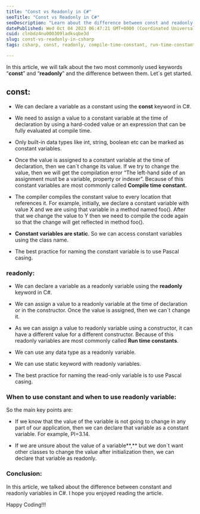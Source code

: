```yaml
---
title: "Const vs Readonly in C#"
seoTitle: "Const vs Readonly in C#"
seoDescription: "Learn about the difference between const and readonly keywords in C#"
datePublished: Wed Oct 04 2023 06:47:21 GMT+0000 (Coordinated Universal Time)
cuid: clnbdz4nu000309ladksqbe3d
slug: const-vs-readonly-in-csharp
tags: csharp, const, readonly, compile-time-constant, run-time-constant

---
```


In this article, we will talk about the two most commonly used keywords “**const**” and “**readonly**” and the difference between them. Let\`s get started.

## **const:**

* We can declare a variable as a constant using the **const** keyword in C#.
    
* We need to assign a value to a constant variable at the time of declaration by using a hard-coded value or an expression that can be fully evaluated at compile time. 
    
* Only built-in data types like int, string, boolean etc can be marked as constant variables.
    
* Once the value is assigned to a constant variable at the time of declaration, then we can\`t change its value. If we try to change the value, then we will get the compilation error “The left-hand side of an assignment must be a variable, property or indexer”. Because of this constant variables are most commonly called **Compile time constant.**
    
* The compiler compiles the constant value to every location that references it. For example, initially, we declare a constant variable with value X and we are using that variable in a method named foo(). After that we change the value to Y then we need to compile the code again so that the change will get reflected in method foo().
    
* **Constant variables are static**. So we can access constant variables using the class name.
    
* The best practice for naming the constant variable is to use Pascal casing.
    

### **readonly:**

* We can declare a variable as a readonly variable using the **readonly** keyword in C#.
    
* We can assign a value to a readonly variable at the time of declaration or in the constructor. Once the value is assigned, then we can\`t change it.
    
* As we can assign a value to readonly variable using a constructor, it can have a different value for a different constructor. Because of this readonly variables are most commonly called **Run time constants**.
    
* We can use any data type as a readonly variable.
    
* We can use static keyword with readonly variables.
    
* The best practice for naming the read-only variable is to use Pascal casing.
    

### **When to use constant and when to use readonly variable:**

So the main key points are:

* If we know that the value of the variable is not going to change in any part of our application, then we can declare that variable as a constant variable. For example, PI=3.14.
    
* If we are unsure about the value of a variable**,** but we don\`t want other classes to change the value after initialization then, we can declare that variable as readonly.
    

### **Conclusion:**

In this article, we talked about the difference between constant and readonly variables in C#. I hope you enjoyed reading the article.

Happy Coding!!!